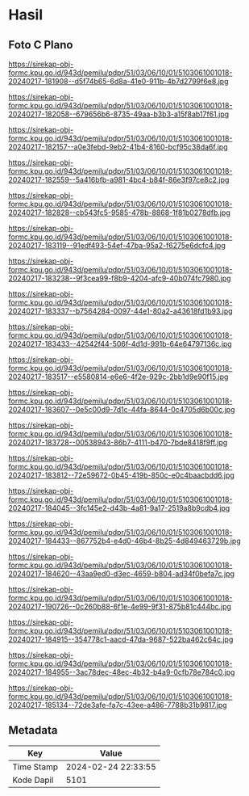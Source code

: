 # Hasil

## Foto C Plano

https://sirekap-obj-formc.kpu.go.id/943d/pemilu/pdpr/51/03/06/10/01/5103061001018-20240217-181908--d5f74b65-6d8a-41e0-911b-4b7d2799f6e8.jpg

https://sirekap-obj-formc.kpu.go.id/943d/pemilu/pdpr/51/03/06/10/01/5103061001018-20240217-182058--679656b6-8735-49aa-b3b3-a15f8ab17f61.jpg

https://sirekap-obj-formc.kpu.go.id/943d/pemilu/pdpr/51/03/06/10/01/5103061001018-20240217-182157--a0e3febd-9eb2-41b4-8160-bcf95c38da6f.jpg

https://sirekap-obj-formc.kpu.go.id/943d/pemilu/pdpr/51/03/06/10/01/5103061001018-20240217-182559--5a416bfb-a981-4bc4-b84f-86e3f97ce8c2.jpg

https://sirekap-obj-formc.kpu.go.id/943d/pemilu/pdpr/51/03/06/10/01/5103061001018-20240217-182828--cb543fc5-9585-478b-8868-1f81b0278dfb.jpg

https://sirekap-obj-formc.kpu.go.id/943d/pemilu/pdpr/51/03/06/10/01/5103061001018-20240217-183119--91edf493-54ef-47ba-95a2-f6275e6dcfc4.jpg

https://sirekap-obj-formc.kpu.go.id/943d/pemilu/pdpr/51/03/06/10/01/5103061001018-20240217-183238--9f3cea99-f8b9-4204-afc9-40b074fc7980.jpg

https://sirekap-obj-formc.kpu.go.id/943d/pemilu/pdpr/51/03/06/10/01/5103061001018-20240217-183337--b7564284-0097-44e1-80a2-a43618fd1b93.jpg

https://sirekap-obj-formc.kpu.go.id/943d/pemilu/pdpr/51/03/06/10/01/5103061001018-20240217-183433--42542f44-506f-4d1d-991b-64e64797136c.jpg

https://sirekap-obj-formc.kpu.go.id/943d/pemilu/pdpr/51/03/06/10/01/5103061001018-20240217-183517--e5580814-e6e6-4f2e-929c-2bb1d9e90f15.jpg

https://sirekap-obj-formc.kpu.go.id/943d/pemilu/pdpr/51/03/06/10/01/5103061001018-20240217-183607--0e5c00d9-7d1c-44fa-8644-0c4705d6b00c.jpg

https://sirekap-obj-formc.kpu.go.id/943d/pemilu/pdpr/51/03/06/10/01/5103061001018-20240217-183728--00538943-86b7-4111-b470-7bde8418f9ff.jpg

https://sirekap-obj-formc.kpu.go.id/943d/pemilu/pdpr/51/03/06/10/01/5103061001018-20240217-183812--72e59672-0b45-419b-850c-e0c4baacbdd6.jpg

https://sirekap-obj-formc.kpu.go.id/943d/pemilu/pdpr/51/03/06/10/01/5103061001018-20240217-184045--3fc145e2-d43b-4a81-9a17-2519a8b9cdb4.jpg

https://sirekap-obj-formc.kpu.go.id/943d/pemilu/pdpr/51/03/06/10/01/5103061001018-20240217-184433--867752b4-e4d0-46b4-8b25-4d849463729b.jpg

https://sirekap-obj-formc.kpu.go.id/943d/pemilu/pdpr/51/03/06/10/01/5103061001018-20240217-184620--43aa9ed0-d3ec-4659-b804-ad34f0befa7c.jpg

https://sirekap-obj-formc.kpu.go.id/943d/pemilu/pdpr/51/03/06/10/01/5103061001018-20240217-190726--0c260b88-6f1e-4e99-9f31-875b81c444bc.jpg

https://sirekap-obj-formc.kpu.go.id/943d/pemilu/pdpr/51/03/06/10/01/5103061001018-20240217-184915--354778c1-aacd-47da-9687-522ba462c64c.jpg

https://sirekap-obj-formc.kpu.go.id/943d/pemilu/pdpr/51/03/06/10/01/5103061001018-20240217-184955--3ac78dec-48ec-4b32-b4a9-0cfb78e784c0.jpg

https://sirekap-obj-formc.kpu.go.id/943d/pemilu/pdpr/51/03/06/10/01/5103061001018-20240217-185134--72de3afe-fa7c-43ee-a486-7788b31b9817.jpg


## Metadata

| Key        | Value               |
| ---------- | ------------------- |
| Time Stamp | 2024-02-24 22:33:55 |
| Kode Dapil | 5101                |



